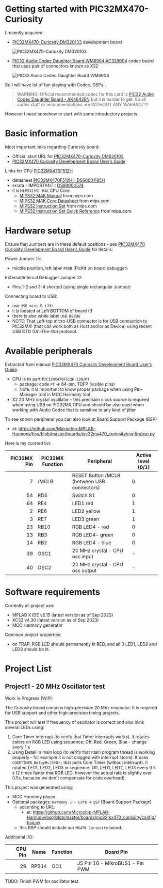 # Getting started with PIC32MX470-Curiosity

I recently acquired:

* [PIC32MX470-Curiosity DM320103][DM320103] development board

  ![PIC32MX470-Curiosity DM320103](assets/pic32mx470-curiosity-1280w.jpg)

* [PIC32 Audio Codec Daughter Board WM8904 AC328904][AC328904] codec
  board that uses pair of connectors known as X32

  ![PIC32 Audio Codec Daughter Board WM8904 ](assets/pic32-audio-codec-1024w.jpg)

So I will have lot of fun playing with Codec, DSPs...

> WARNING! Official recommended codec for this card 
> is [PIC32 Audio Codec Daughter Board - AK4642EN][AC320100]
> but it is harder to get. So all codec stuff or recommendations
> are WITHOUT ANY WARRANTY!

However I need somehow to start with some introductory projects.

# Basic information

Most important links regarding Curiosity board:
* Official start URL for [PIC32MX470-Curiosity DM320103][DM320103] 
* [PIC32MX470 Curiosity Development Board User’s Guide][DS70005283B]


Links for CPU [PIC32MX470F512H][PIC32MX470F512H]
- datasheet [PIC32MX470F512H - DS60001185H][DS60001185H]
- errata - IMPORTANT!: [DS80000574][DS80000574]
- it is `MIPS32(R) M4K` CPU Core.
  - [MIPS32 M4K Manual][MIPS32 M4K Manual] from mips.com
  - [MIPS32 M4K Core Datasheet][MIPS32 M4K DTS] from mips.com
  - [MIPS32 Instruction Set][MIPS32 BIS] from mips.com
  - [MIPS32 Instruction Set Quick Reference][MIPS32 QRC] from mips.com

# Hardware setup

Ensure that Jumpers are in these default positions -
see [PIC32MX470 Curiosity Development Board User’s Guide][DS70005283B]
for details:

Power Jumper `J8`:
- middle position, left label `PKOB` (PicKit on board debugger)

External/internal Debugger Jumper `J2`:
- Pins 1-2 and 3-4 shorted (using single rectangular Jumper)

Connecting board to USB:
- use `USB mini-B (J3)`
- it is located at Left BOTTOM of board (!)
- there is also white label `USB DEBUG`
- NOTE: That Left-top micro-USB connector is for USB connection
  to PIC32MX! (that can work both as Host and/or as Device) using recent
  USB OTG (On-The-Go) protocol.

# Available peripherals

Extracted from
manual [PIC32MX470 Curiosity Development Board User’s Guide][DS70005283B].

- CPU is `U9` part `PIC32MX470F512H-120/PT`,
  - package: code `PT` => 64-pin, TQFP (visible pins)
  - Note: it is important to know proper package when using
    Pin-Manager tool in MCC Harmony tool
- X2 20 MHz crystal oscillator -  this precision clock source
  is required when using USB on PIC32MX CPU and should be also
  used when working with Audio Codec that is sensitive to any kind
  of jitter

To see known peripheral you can also look at Board Support Package (BSP)
- at: https://github.com/Microchip-MPLAB-Harmony/bsp/blob/master/boards/pic32mx470_curiosity/config/bsp.py

Here is my curated list:

| PIC32MX Pin | PIC32MX Function | Peripheral | Active level (0/1) |
| ---: | --- | --- | --- |
| 7 | /MCLR | RESET Button /MCLR (between USB connectors) | 0 |
| 54 | RD6   | Switch S1 | 0 |
| 64 | RE4 | LED1 red | 1 |
| 2 | RE6 | LED2 yellow | 1 |
| 3 | RE7 | LED3 green | 1 |
| 23 | RB10 | RGB LED4 - red | 0 |
| 13 | RB3 | RGB LED4- green | 0 |
| 14 | RB2 | RGB LED4 - blue | 0 |
| 39 | OSC1 | 20 MHz crystal - CPU osc input | - |
| 40 | OSC2 | 20 MHz crystal - CPU osc output | - |

# Software requirements

Currently all project use:
- MPLAB X IDE v6.15 (latest version as of Sep 2023)
- XC32 v4.30 (latest version as of Sep 2023)
- MCC Harmony generator

Common project properties:
- on TRAP, RGB LED should permanently lit RED, and all 3 LED1, LED2 and LED3 should be lit.

# Project List


## Project1 - 20 MHz Oscillator test

Work in Progress (WIP):

The Curiosity board contains high-precision 20 Mhz resonator. It is required for USB
support and other high-precision timing projects.

This project will test if frequency of oscillator is correct and also blink several LEDs
using:
1. Core Timer interrupt (to verify that Timer interrupts works). It rotates colors
   on RGB LED using sequence: Off, Red, Green, Blue  - change every 1 s
2. Using Detail in main loop (to verify that main program thread is working properly - for example
   it is not clogged with interrupt storm). It uses `CORETIMER_DelayMs(500);` that polls 
   Core Timer (without interrupt). It rotated LED1, LED2, LED3 in sequence: Off, LED1, LED2, LED3
   every 0.5 s (2 times faster that RGB LED, however the actual rate is slightly over 0.5s, because
   we don't compensate for code overhead).


This project was generated using:
- MCC Harmony plugin
- Optional packages: `Harmony 3 - Core` -> `BSP` (Board Support Package)
  - according to URL: 
    - at: https://github.com/Microchip-MPLAB-Harmony/bsp/blob/master/boards/pic32mx470_curiosity/config/bsp.py
  - this BSP should include our `MX470 Curiosity` board.

Additional I/O:

| CPU Pin | Name | Function | Board Pin |
| ---: | --- | --- | --- |
| 29 | RPB14 | OC1 | J5 Pin 16 - MikroBUS1 - Pin PWM |


TODO: Finish PWM for oscillator test.


[MIPS32 M4K DTS]: https://s3-eu-west-1.amazonaws.com/downloads-mips/documents/MD00247-2B-M4K-DTS-02.01.pdf
[MIPS32 BIS]: https://s3-eu-west-1.amazonaws.com/downloads-mips/documents/MD00086-2B-MIPS32BIS-AFP-05.04.pdf
[MIPS32 QRC]: https://s3-eu-west-1.amazonaws.com/downloads-mips/documents/MD00565-2B-MIPS32-QRC-01.01.pdf
[MIPS32 M4K Manual]: https://s3-eu-west-1.amazonaws.com/downloads-mips/documents/MD00249-2B-M4K-SUM-02.03.pdf

[PIC32MX470F512H]: https://www.microchip.com/en-us/product/pic32mx470f512h
[DS60001185H]: https://ww1.microchip.com/downloads/aemDocuments/documents/MCU32/ProductDocuments/DataSheets/PIC32MX330350370430450470_Datasheet_DS60001185H.pdf
[DS80000574]: https://ww1.microchip.com/downloads/aemDocuments/documents/MCU32/ProductDocuments/Errata/PIC32MX-330-350-370-430-450-470-Family-Silicon-Errata-and-Data-Sheet-Clarification-DS80000574.pdf
[DS70005283B]: https://ww1.microchip.com/downloads/en/DeviceDoc/70005283B.pdf
[DM320103]: https://www.microchip.com/en-us/development-tool/dm320103
[AC328904]: https://www.microchip.com/en-us/development-tool/ac328904
[AC320100]: https://www.microchip.com/en-us/development-tool/ac320100
